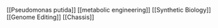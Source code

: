 [[Pseudomonas putida]]
[[metabolic engineering]]
[[Synthetic Biology]]
[[Genome Editing]]
[[Chassis]]
